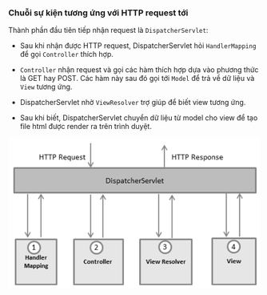 ### Chuỗi sự kiện tương ứng với HTTP request tới 

Thành phần đầu tiên tiếp nhận request là ```DispatcherServlet```:

- Sau khi nhận được HTTP request, DispatcherServlet hỏi ```HandlerMapping``` để gọi  ```Controller``` thích hợp.

- ```Controller``` nhận request và gọi các hàm thích hợp dựa vào phương thức là GET hay POST. Các hàm này sau đó gọi tới ```Model``` để trả về dữ liệu và ```View``` tương ứng.

- DispatcherServlet nhờ ```ViewResolver``` trợ giúp để biết view tương ứng.

- Sau khi biết, DispatcherServlet chuyển dữ liệu từ model cho view để tạo file html được render ra trên trình duyệt.

![](./img/spring_dispatcherservlet.png)

